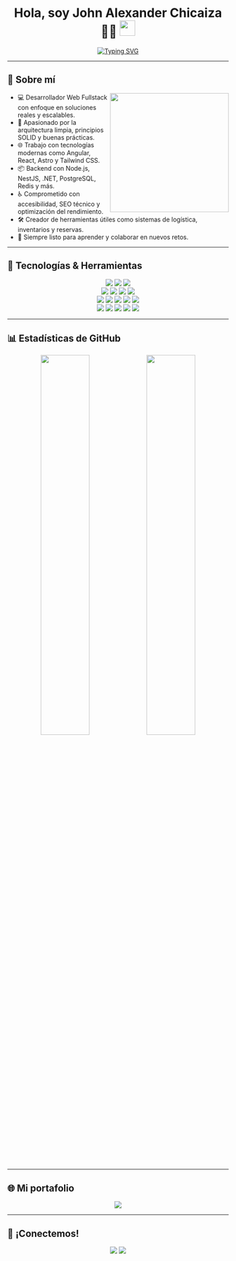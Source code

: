 <h1 align="center"><b>Hola, soy John Alexander Chicaiza 👨‍💻</b> <img src="https://media.giphy.com/media/hvRJCLFzcasrR4ia7z/giphy.gif" width="35"></h1>

<p align="center">
  <a href="https://github.com/DenverCoder1/readme-typing-svg">
    <img src="https://readme-typing-svg.herokuapp.com?font=Fira+Code&color=00F2FF&size=22&center=true&vCenter=true&width=800&height=60&lines=Fullstack+Developer+con+5+a%C3%B1os+de+experiencia;Amante+de+la+arquitectura+limpia+y+SOLID;Frontend+%7C+Backend+%7C+DevOps+ligero;Construyo+soluciones+modernas+y+escalables+🚀" alt="Typing SVG" />
  </a>
</p>

---

## 📌 Sobre mí

<img align="right" src="https://media.giphy.com/media/qgQUggAC3Pfv687qPC/giphy.gif" width="270" />

- 💻 Desarrollador Web Fullstack con enfoque en soluciones reales y escalables.
- 🧠 Apasionado por la arquitectura limpia, principios SOLID y buenas prácticas.
- 🌐 Trabajo con tecnologías modernas como Angular, React, Astro y Tailwind CSS.
- 📦 Backend con Node.js, NestJS, .NET, PostgreSQL, Redis y más.
- ♿️ Comprometido con accesibilidad, SEO técnico y optimización del rendimiento.
- 🛠 Creador de herramientas útiles como sistemas de logística, inventarios y reservas.
- 🚀 Siempre listo para aprender y colaborar en nuevos retos.

---

## 🚀 Tecnologías & Herramientas

<p align="center">
  
  <!-- Lenguajes -->
  <img src="https://img.shields.io/badge/JavaScript-F7DF1E.svg?style=for-the-badge&logo=javascript&logoColor=black"/>
  <img src="https://img.shields.io/badge/TypeScript-3178C6.svg?style=for-the-badge&logo=typescript&logoColor=white"/>
  <img src="https://img.shields.io/badge/C%23-512BD4.svg?style=for-the-badge&logo=csharp&logoColor=white"/>

  <!-- Frontend -->
  <br/>
  <img src="https://img.shields.io/badge/Angular-DD0031.svg?style=for-the-badge&logo=angular&logoColor=white"/>
  <img src="https://img.shields.io/badge/React-20232A.svg?style=for-the-badge&logo=react&logoColor=61DAFB"/>
  <img src="https://img.shields.io/badge/Astro-FF5D01.svg?style=for-the-badge&logo=astro&logoColor=white"/>
  <img src="https://img.shields.io/badge/Tailwind-06B6D4.svg?style=for-the-badge&logo=tailwindcss&logoColor=white"/>

  <!-- Backend y DB -->
  <br/>
  <img src="https://img.shields.io/badge/Node.js-339933.svg?style=for-the-badge&logo=node.js&logoColor=white"/>
  <img src="https://img.shields.io/badge/NestJS-E0234E.svg?style=for-the-badge&logo=nestjs&logoColor=white"/>
  <img src="https://img.shields.io/badge/.NET-512BD4.svg?style=for-the-badge&logo=dotnet&logoColor=white"/>
  <img src="https://img.shields.io/badge/PostgreSQL-4169E1.svg?style=for-the-badge&logo=postgresql&logoColor=white"/>
  <img src="https://img.shields.io/badge/Redis-DC382D.svg?style=for-the-badge&logo=redis&logoColor=white"/>

  <!-- Tools -->
  <br/>
  <img src="https://img.shields.io/badge/Git-F05032.svg?style=for-the-badge&logo=git&logoColor=white"/>
  <img src="https://img.shields.io/badge/GitHub-181717.svg?style=for-the-badge&logo=github&logoColor=white"/>
  <img src="https://img.shields.io/badge/Vercel-000000.svg?style=for-the-badge&logo=vercel&logoColor=white"/>
  <img src="https://img.shields.io/badge/Firebase-FFCA28.svg?style=for-the-badge&logo=firebase&logoColor=black"/>
  <img src="https://img.shields.io/badge/Docker-2496ED.svg?style=for-the-badge&logo=docker&logoColor=white"/>
</p>

---

## 📊 Estadísticas de GitHub

<div align="center">
  <img src="https://github-readme-stats.vercel.app/api?username=johnchicaiza&show_icons=true&count_private=true&theme=radical" width="47%" />
  <img src="https://github-readme-stats.vercel.app/api/top-langs/?username=johnchicaiza&layout=compact&theme=radical" width="47%" />
</div>

---

## 🌐 Mi portafolio

<p align="center">
  <a href="https://portfolio-john-chicaiza.netlify.app/" target="_blank">
    <img src="https://img.shields.io/badge/Portafolio-%2300C896?style=for-the-badge&logo=netlify&logoColor=white" />
  </a>
</p>

---

## 🤝 ¡Conectemos!

<p align="center">
  <a href="mailto:jachicaiza@outlook.com"><img src="https://img.shields.io/badge/Gmail-john.chicaiza.dev@gmail.com-D14836?style=for-the-badge&logo=gmail&logoColor=white"></a>
  <a href="https://www.linkedin.com/in/jachicaizag92/"><img src="https://img.shields.io/badge/LinkedIn-John%20Chicaiza-blue?style=for-the-badge&logo=linkedin&logoColor=white"></a>
  <a href="https://github.com/johnchicaiza"><img src="https
